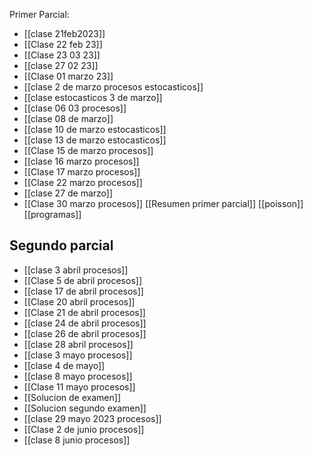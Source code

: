 Primer Parcial:
- [[clase 21feb2023]] 
- [[Clase 22 feb 23]] 
- [[Clase 23 03 23]] 
- [[clase 27 02 23]] 
- [[Clase 01 marzo 23]]
- [[clase 2 de marzo procesos estocasticos]] 
- [[clase estocasticos 3 de marzo]] 
- [[clase 06 03 procesos]] 
- [[clase 08 de marzo]] 
- [[clase 10 de marzo estocasticos]] 
- [[clase 13 de marzo estocasticos]] 
- [[Clase 15 de marzo procesos]] 
- [[clase 16 marzo procesos]] 
- [[Clase 17 marzo procesos]] 
- [[Clase 22 marzo procesos]] 
- [[clase 27 de marzo]] 
- [[Clase 30 marzo procesos]] 
[[Resumen primer parcial]] 
[[poisson]] 
[[programas]] 
## Segundo parcial
- [[clase 3 abril procesos]] 
- [[Clase 5 de abril procesos]] 
- [[clase 17 de abril procesos]] 
- [[Clase 20 abril procesos]] 
- [[Clase 21 de abril procesos]] 
- [[clase 24 de abril procesos]] 
- [[clase 26 de abril procesos]] 
- [[clase 28 abril procesos]] 
- [[clase 3 mayo procesos]] 
- [[clase 4 de mayo]] 
- [[clase 8 mayo procesos]] 
- [[Clase 11 mayo procesos]] 
- [[Solucion de examen]] 
- [[Solucion segundo examen]] 
- [[clase 29 mayo 2023 procesos]] 
- [[Clase 2 de junio procesos]] 
- [[clase 8 junio procesos]] 